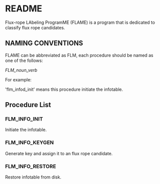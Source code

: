 # README

Flux-rope LAbeling ProgramME (FLAME) is a program that is dedicated to classify
flux rope candidates.

## NAMING CONVENTIONS

FLAME can be abbreviated as FLM, each procedure should be named as one of the
follows:

*FLM_noun_verb*

For example:

'flm_infod_init'
 means this procedure initiate the infotable.

 ## Procedure List
 
 ### FLM_INFO_INIT

 Initiate the infotable.

 ### FLM_INFO_KEYGEN

 Generate key and assign it to an flux rope candidate.

 ### FLM_INFO_RESTORE

 Restore infotable from disk.
